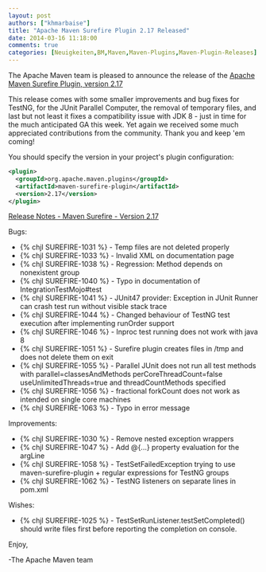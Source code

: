 ```yaml
---
layout: post
authors: ["khmarbaise"]
title: "Apache Maven Surefire Plugin 2.17 Released"
date: 2014-03-16 11:18:00
comments: true
categories: [Neuigkeiten,BM,Maven,Maven-Plugins,Maven-Plugin-Releases]
---
```

The Apache Maven team is pleased to announce the release of the 
[Apache Maven Surefire Plugin, version 2.17](https://maven.apache.org/surefire/maven-surefire-plugin/)

This release comes with some smaller improvements and bug fixes for TestNG,
for the JUnit Parallel Computer, the removal of temporary files, and last
but not least it fixes a compatibility issue with JDK 8 - just in time for
the much anticipated GA this week.
Yet again we received some much appreciated contributions from the
community. Thank you and keep 'em coming!

You should specify the version in your project's plugin configuration:

``` xml
<plugin>
  <groupId>org.apache.maven.plugins</groupId>
  <artifactId>maven-surefire-plugin</artifactId>
  <version>2.17</version>
</plugin>
``` 

<!-- more -->

[Release Notes - Maven Surefire - Version 2.17](http://jira.codehaus.org/secure/ReleaseNote.jspa?projectId=10541&version=19536)

Bugs:

 * {% chjl SUREFIRE-1031 %} - Temp files are not deleted properly
 * {% chjl SUREFIRE-1033 %} - Invalid XML on documentation page
 * {% chjl SUREFIRE-1038 %} - Regression: Method depends on nonexistent group
 * {% chjl SUREFIRE-1040 %} - Typo in documentation of IntegrationTestMojo#test
 * {% chjl SUREFIRE-1041 %} - JUnit47 provider: Exception in JUnit Runner can crash test run without visible stack trace
 * {% chjl SUREFIRE-1044 %} - Changed behaviour of TestNG test execution after implementing runOrder support
 * {% chjl SUREFIRE-1046 %} - Inproc test running does not work with java 8
 * {% chjl SUREFIRE-1051 %} - Surefire plugin creates files in /tmp and does not delete them on exit
 * {% chjl SUREFIRE-1055 %} - Parallel JUnit does not run all test methods with parallel=classesAndMethods perCoreThreadCount=false useUnlimitedThreads=true and threadCountMethods specified
 * {% chjl SUREFIRE-1056 %} - fractional forkCount does not work as intended on single core machines
 * {% chjl SUREFIRE-1063 %} - Typo in error message

Improvements:

 * {% chjl SUREFIRE-1030 %} - Remove nested exception wrappers
 * {% chjl SUREFIRE-1047 %} - Add @{...} property evaluation for the argLine
 * {% chjl SUREFIRE-1058 %} - TestSetFailedException trying to use maven-surefire-plugin + regular expressions for TestNG groups
 * {% chjl SUREFIRE-1062 %} - TestNG listeners on separate lines in pom.xml

Wishes:

 * {% chjl SUREFIRE-1025 %} - TestSetRunListener.testSetCompleted() should write files first before reporting the completion on console.


Enjoy,

-The Apache Maven team

